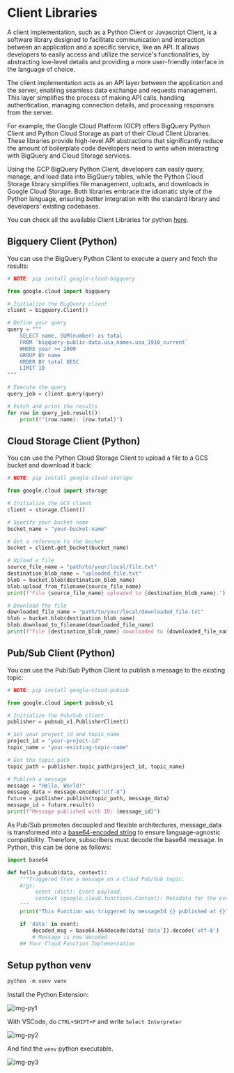 
# Client Libraries

A client implementation, such as a Python Client or Javascript Client, is a software library designed to facilitate communication and interaction between an application and a specific service, like an API. It allows developers to easily access and utilize the service's functionalities, by abstracting low-level details and providing a more user-friendly interface in the language of choice.

The client implementation acts as an API layer between the application and the server, enabling seamless data exchange and requests management. This layer simplifies the process of making API calls, handling authentication, managing connection details, and processing responses from the server.

For example, the Google Cloud Platform (GCP) offers BigQuery Python Client and Python Cloud Storage as part of their Cloud Client Libraries. These libraries provide high-level API abstractions that significantly reduce the amount of boilerplate code developers need to write when interacting with BigQuery and Cloud Storage services.

Using the GCP BigQuery Python Client, developers can easily query, manage, and load data into BigQuery tables, while the Python Cloud Storage library simplifies file management, uploads, and downloads in Google Cloud Storage. Both libraries embrace the idiomatic style of the Python language, ensuring better integration with the standard library and developers' existing codebases.

You can check all the available Client Libraries for python [here](https://cloud.google.com/python/docs/reference).

## Bigquery Client (Python)

You can use the BigQuery Python Client to execute a query and fetch the results:

```python
# NOTE: pip install google-cloud-bigquery

from google.cloud import bigquery

# Initialize the BigQuery client
client = bigquery.Client()

# Define your query
query = """
    SELECT name, SUM(number) as total
    FROM `bigquery-public-data.usa_names.usa_1910_current`
    WHERE year >= 2000
    GROUP BY name
    ORDER BY total DESC
    LIMIT 10
"""

# Execute the query
query_job = client.query(query)

# Fetch and print the results
for row in query_job.result():
    print(f"{row.name}: {row.total}")
```

## Cloud Storage Client (Python)

You can use the Python Cloud Storage Client to upload a file to a GCS bucket and download it back:

```python
# NOTE: pip install google-cloud-storage

from google.cloud import storage

# Initialize the GCS client
client = storage.Client()

# Specify your bucket name
bucket_name = "your-bucket-name"

# Get a reference to the bucket
bucket = client.get_bucket(bucket_name)

# Upload a file
source_file_name = "path/to/your/local/file.txt"
destination_blob_name = "uploaded_file.txt"
blob = bucket.blob(destination_blob_name)
blob.upload_from_filename(source_file_name)
print(f"File {source_file_name} uploaded to {destination_blob_name}.")

# Download the file
downloaded_file_name = "path/to/your/local/downloaded_file.txt"
blob = bucket.blob(destination_blob_name)
blob.download_to_filename(downloaded_file_name)
print(f"File {destination_blob_name} downloaded to {downloaded_file_name}.")
```


## Pub/Sub Client (Python)

You can use the Pub/Sub Python Client to publish a message to the existing topic:

```python
# NOTE: pip install google-cloud-pubsub

from google.cloud import pubsub_v1

# Initialize the Pub/Sub client
publisher = pubsub_v1.PublisherClient()

# Set your project_id and topic_name
project_id = "your-project-id"
topic_name = "your-existing-topic-name"

# Get the topic path
topic_path = publisher.topic_path(project_id, topic_name)

# Publish a message
message = "Hello, World!"
message_data = message.encode("utf-8")
future = publisher.publish(topic_path, message_data)
message_id = future.result()
print(f"Message published with ID: {message_id}")
```

As Pub/Sub promotes decoupled and flexible architectures, message_data is transformed into a [base64-encoded string](https://cloud.google.com/pubsub/docs/reference/rest/v1/PubsubMessage) to ensure language-agnostic compatibility. Therefore, subscribers must decode the base64 message. In Python, this can be done as follows:

```python
import base64

def hello_pubsub(data, context):
    """Triggered from a message on a Cloud Pub/Sub topic.
    Args:
         event (dict): Event payload.
         context (google.cloud.functions.Context): Metadata for the event.
    """
    print("This Function was triggered by messageId {} published at {}".format(context.event_id, context.timestamp))

    if 'data' in event:
        decoded_msg = base64.b64decode(data['data']).decode('utf-8')
        # Message is now decoded
    ## Your Cloud Function Implementation
```

## Setup python venv

```python
python -m venv venv
```

Install the Python Extension:

![img-py1](https://i.imgur.com/8JlFCFw.png)

With VSCode, do `CTRL+SHIFT+P` and write `Select Interpreter`

![img-py2](https://i.imgur.com/1Ul2HfI.png)

And find the `venv` python executable.

![img-py3](https://i.imgur.com/ULm24gE.png)
